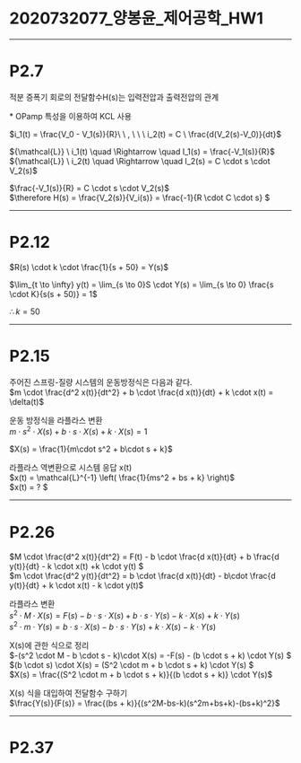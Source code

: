 # 2020732077_양봉윤_제어공학_HW1
---
# P2.7  
$\text{적분 증폭기 회로의 전달함수H(s)는 입력전압과 출력전압의 관계}$  

$\text{* OPamp 특성을 이용하여 KCL 사용}$

$i_1(t) = \frac{V_0 - V_1(s)}{R}\ \ , \ \ \  i_2(t) =  C  \ \frac{d(V_2(s)-V_0)}{dt}$  
    
${\mathcal{L}\} \ i_1(t) \quad \Rightarrow \quad I_1(s) = \frac{-V_1(s)}{R}$  
${\mathcal{L}\} \ i_2(t) \quad \Rightarrow \quad I_2(s) = C \cdot s \cdot V_2(s)$  

$\frac{-V_1(s)}{R} =  C \cdot s \cdot V_2(s)$  
$\therefore H(s) = \frac{V_2(s)}{V_i(s)} = \frac{-1}{R \cdot C \cdot s} $  

---
# P2.12

$R(s) \cdot k \cdot \frac{1}{s + 50} = Y(s)$

$\lim_{t \to \infty} y(t) = \lim_{s \to 0}S \cdot Y(s) = \lim_{s \to 0} \frac{s \cdot K}{s(s + 50)} = 1$  

$\therefore k = 50$

---
# P2.15

$\text{주어진 스프링-질량 시스템의 운동방정식은 다음과 같다.}$  
$m \cdot \frac{d^2 x(t)}{dt^2} + b \cdot \frac{d x(t)}{dt} + k \cdot x(t) = \delta(t)$

$\text{운동 방정식을 라플라스 변환}$      
$m \cdot s^2 \cdot X(s) + b \cdot s \cdot X(s) + k \cdot X(s) = 1$

$X(s) = \frac{1}{m\cdot s^2 + b\cdot s + k}$

$\text{라플라스 역변환으로 시스템 응답 x(t)}$  
$x(t) = \mathcal{L}^{-1} \left( \frac{1}{ms^2 + bs + k} \right)$  
$x(t) = ? $  

---
# P2.26  
$M \cdot \frac{d^2 x(t)}{dt^2} = F(t) - b \cdot \frac{d x(t)}{dt} + b \frac{d y(t)}{dt} - k \cdot x(t) +k \cdot y(t) $  
$m \cdot \frac{d^2 y(t)}{dt^2} = b \cdot \frac{d x(t)}{dt} - b\cdot \frac{d y(t)}{dt} + k \cdot x(t) - k \cdot y(t)$  

$\text{라플라스 변환}$  
$s^2 \cdot M \cdot X(s) = F(s) - b \cdot s \cdot X(s) + b \cdot s \cdot Y(s) - k \cdot X(s) +k \cdot Y(s)$  
$s^2 \cdot m \cdot Y(s) = b \cdot s \cdot X(s) - b \cdot s \cdot Y(s) + k \cdot X(s) - k \cdot Y(s)$  

$\text{X(s)에 관한 식으로 정리}$  
$-(s^2 \cdot M - b \cdot s - k)\cdot X(s) = -F(s) - (b \cdot s + k) \cdot Y(s) $  
$(b \cdot s) \cdot X(s) = (S^2 \cdot m + b \cdot s + k) \cdot Y(s) $  
$X(s) = \frac{(S^2 \cdot m + b \cdot s + k)}{(b \cdot s + k)} \cdot Y(s)$   

$\text{X(s) 식을 대입하여 전달함수 구하기}$  
$\frac{Y(s)}{F(s)} = \frac{(bs + k)}{(s^2M-bs-k)(s^2m+bs+k)-(bs+k)^2}$

---
# P2.37  

